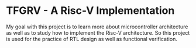 # TFGRV - A Risc-V Implementation

My goal with this project is to learn more about microcontroller architecture as well as to study how to implement the Risc-V architecture. So this project is used for the practice of RTL design as well as functional verification.
